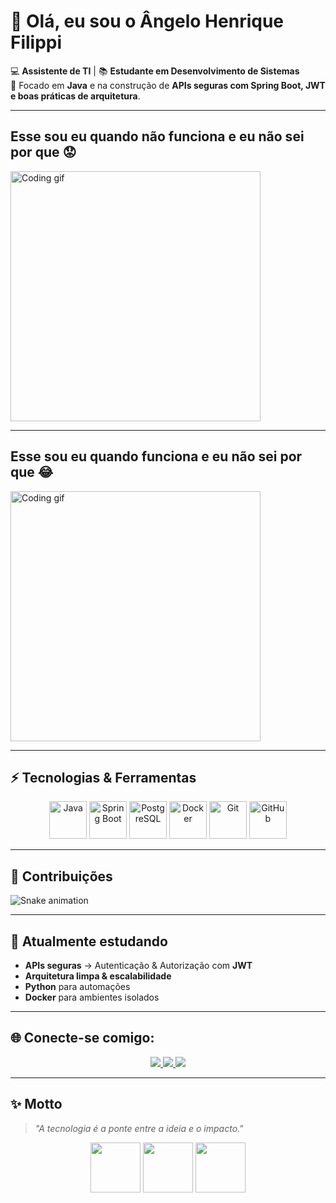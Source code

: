 # 👋 Olá, eu sou o Ângelo Henrique Filippi  
 
💻 **Assistente de TI** | 📚 **Estudante em Desenvolvimento de Sistemas**  
🎯 Focado em **Java** e na construção de **APIs seguras com Spring Boot, JWT e boas práticas de arquitetura**.  

---
## Esse sou eu quando não funciona e eu não sei por que 😟

 <img src="https://media1.tenor.com/m/CEaha30DcGAAAAAd/monkey-computer.gif" width="400px" alt="Coding gif"/>

---

## Esse sou eu quando funciona e eu não sei por que 😂

<img src="https://global.discourse-cdn.com/nubank/original/4X/7/a/a/7aa1c6d6b121fffe849a7c3313c7f22036df184c.gif" width="400px" alt="Coding gif"/>

---

## ⚡ Tecnologias & Ferramentas
<p align="center">
  <!-- Java -->
  <img src="https://img.icons8.com/color/60/java-coffee-cup-logo.png" width="60" height="60" alt="Java"/>
  
  <!-- Spring -->
  <img src="https://img.icons8.com/color/60/spring-logo.png" width="60" height="60" alt="Spring Boot"/>
  
  <!-- PostgreSQL -->
  <img src="https://img.icons8.com/color/60/postgreesql.png" width="60" height="60" alt="PostgreSQL"/>
  
  <!-- Docker -->
  <img src="https://img.icons8.com/fluency/60/docker.png" width="60" height="60" alt="Docker"/>
  
  <!-- Git -->
  <img src="https://img.icons8.com/color/60/git.png" width="60" height="60" alt="Git"/>
  
  <!-- GitHub -->
  <img src="https://img.icons8.com/glyph-neue/60/github.png" width="60" height="60" alt="GitHub"/>
</p>

---

## 🐍 Contribuições

![Snake animation](https://github.com/angelofilippi/angelofilippi/blob/output/github-contribution-grid-snake.svg)


---

## 🚀 Atualmente estudando
- **APIs seguras** → Autenticação & Autorização com **JWT**  
- **Arquitetura limpa & escalabilidade**  
- **Python** para automações  
- **Docker** para ambientes isolados  

---

## 🌐 Conecte-se comigo:
<p align="center">
  <a href="https://www.linkedin.com/in/angelohenriquefilippi" target="_blank">
    <img src="https://img.shields.io/badge/-LinkedIn-0077B5?style=for-the-badge&logo=linkedin&logoColor=white"/>
  </a>
  <a href="https://www.instagram.com/angeloh.filippi" target="_blank">
    <img src="https://img.shields.io/badge/-Instagram-E4405F?style=for-the-badge&logo=instagram&logoColor=white"/>
  </a>
  <a href="mailto:angelofilippih@gmail.com">
    <img src="https://img.shields.io/badge/-Gmail-D14836?style=for-the-badge&logo=gmail&logoColor=white"/>
  </a>
</p>

---

## ✨ Motto
> _"A tecnologia é a ponte entre a ideia e o impacto."_  

<p align="center">
  <img src="https://media.tenor.com/tBITQKZ1vx8AAAAM/java-error.gif" width="80px"/>
  <img src="https://i.makeagif.com/media/3-24-2016/xKtSm6.gif" width="80px"/>
  <img src="https://media.giphy.com/media/UvPvsX9oMlMWs/giphy.gif" width="80px"/>
</p>

